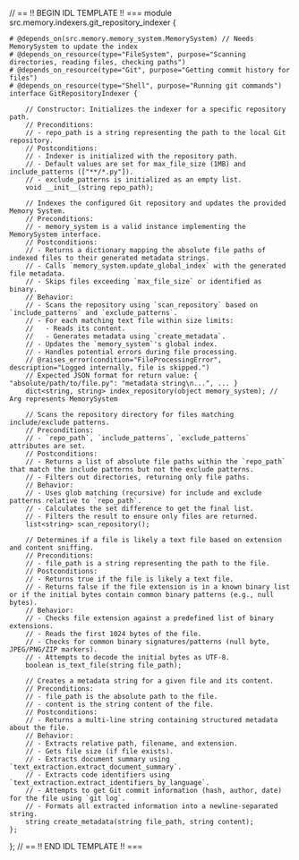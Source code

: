 // == !! BEGIN IDL TEMPLATE !! ===
module src.memory.indexers.git_repository_indexer {

    # @depends_on(src.memory.memory_system.MemorySystem) // Needs MemorySystem to update the index
    # @depends_on_resource(type="FileSystem", purpose="Scanning directories, reading files, checking paths")
    # @depends_on_resource(type="Git", purpose="Getting commit history for files")
    # @depends_on_resource(type="Shell", purpose="Running git commands")
    interface GitRepositoryIndexer {

        // Constructor: Initializes the indexer for a specific repository path.
        // Preconditions:
        // - repo_path is a string representing the path to the local Git repository.
        // Postconditions:
        // - Indexer is initialized with the repository path.
        // - Default values are set for max_file_size (1MB) and include_patterns (["**/*.py"]).
        // - exclude_patterns is initialized as an empty list.
        void __init__(string repo_path);

        // Indexes the configured Git repository and updates the provided Memory System.
        // Preconditions:
        // - memory_system is a valid instance implementing the MemorySystem interface.
        // Postconditions:
        // - Returns a dictionary mapping the absolute file paths of indexed files to their generated metadata strings.
        // - Calls `memory_system.update_global_index` with the generated file metadata.
        // - Skips files exceeding `max_file_size` or identified as binary.
        // Behavior:
        // - Scans the repository using `scan_repository` based on `include_patterns` and `exclude_patterns`.
        // - For each matching text file within size limits:
        //   - Reads its content.
        //   - Generates metadata using `create_metadata`.
        // - Updates the `memory_system`'s global index.
        // - Handles potential errors during file processing.
        // @raises_error(condition="FileProcessingError", description="Logged internally, file is skipped.")
        // Expected JSON format for return value: { "absolute/path/to/file.py": "metadata string\n...", ... }
        dict<string, string> index_repository(object memory_system); // Arg represents MemorySystem

        // Scans the repository directory for files matching include/exclude patterns.
        // Preconditions:
        // - `repo_path`, `include_patterns`, `exclude_patterns` attributes are set.
        // Postconditions:
        // - Returns a list of absolute file paths within the `repo_path` that match the include patterns but not the exclude patterns.
        // - Filters out directories, returning only file paths.
        // Behavior:
        // - Uses glob matching (recursive) for include and exclude patterns relative to `repo_path`.
        // - Calculates the set difference to get the final list.
        // - Filters the result to ensure only files are returned.
        list<string> scan_repository();

        // Determines if a file is likely a text file based on extension and content sniffing.
        // Preconditions:
        // - file_path is a string representing the path to the file.
        // Postconditions:
        // - Returns true if the file is likely a text file.
        // - Returns false if the file extension is in a known binary list or if the initial bytes contain common binary patterns (e.g., null bytes).
        // Behavior:
        // - Checks file extension against a predefined list of binary extensions.
        // - Reads the first 1024 bytes of the file.
        // - Checks for common binary signatures/patterns (null byte, JPEG/PNG/ZIP markers).
        // - Attempts to decode the initial bytes as UTF-8.
        boolean is_text_file(string file_path);

        // Creates a metadata string for a given file and its content.
        // Preconditions:
        // - file_path is the absolute path to the file.
        // - content is the string content of the file.
        // Postconditions:
        // - Returns a multi-line string containing structured metadata about the file.
        // Behavior:
        // - Extracts relative path, filename, and extension.
        // - Gets file size (if file exists).
        // - Extracts document summary using `text_extraction.extract_document_summary`.
        // - Extracts code identifiers using `text_extraction.extract_identifiers_by_language`.
        // - Attempts to get Git commit information (hash, author, date) for the file using `git log`.
        // - Formats all extracted information into a newline-separated string.
        string create_metadata(string file_path, string content);
    };
};
// == !! END IDL TEMPLATE !! ===
